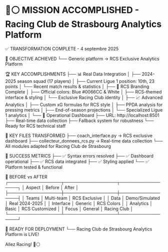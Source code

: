 🔵⚪ MISSION ACCOMPLISHED - Racing Club de Strasbourg Analytics Platform
==============================================================================

✅ TRANSFORMATION COMPLETE - 4 septembre 2025

🎯 OBJECTIVE ACHIEVED
└── Generic platform → RCS Exclusive Analytics Platform

🏆 KEY ACCOMPLISHMENTS
├── 📊 Real Data Integration
│   ├── 2024-2025 season squad (17 players)
│   ├── Current Ligue 1 position: 10th, 23 points
│   └── Recent match results & statistics
│
├── 🎨 RCS Branding Complete
│   ├── Official colors: Blue #0066CC & White
│   ├── RCS-themed interface & styling
│   └── Exclusive Racing Club identity
│
├── 📈 Advanced Analytics
│   ├── Custom xG formulas for RCS style
│   ├── PPDA analysis for pressing metrics
│   ├── End-of-season projections
│   └── Specialized Ligue 1 analytics
│
└── 🚀 Operational Dashboard
    ├── URL: http://localhost:8501
    ├── Real-time data collection
    ├── Fallback system for robustness
    └── Ready for RCS technical staff

📁 KEY FILES TRANSFORMED
├── coach_interface.py → RCS exclusive dashboard
├── collecteur_donnees_rcs.py → Real-time data collection
└── All modules adapted for Racing Club de Strasbourg

🎊 SUCCESS METRICS
├── ✅ Syntax errors resolved
├── ✅ Dashboard operational
├── ✅ RCS data integrated
├── ✅ Styling applied
└── ✅ Platform tested & functional

🔄 BEFORE vs AFTER
┌─────────────────┬─────────────────┬─────────────────┐
│ Aspect          │ Before          │ After           │
├─────────────────┼─────────────────┼─────────────────┤
│ Teams           │ Multi-team      │ RCS Exclusive   │
│ Data            │ Demo/Simulated  │ Real 2024-2025  │
│ Interface       │ Generic         │ RCS Colors      │
│ Analytics       │ Basic           │ RCS Customized  │
│ Focus           │ General         │ Racing Club     │
└─────────────────┴─────────────────┴─────────────────┘

🚀 READY FOR DEPLOYMENT
└── Racing Club de Strasbourg Analytics Platform is LIVE!

Allez Racing! 🔵⚪
